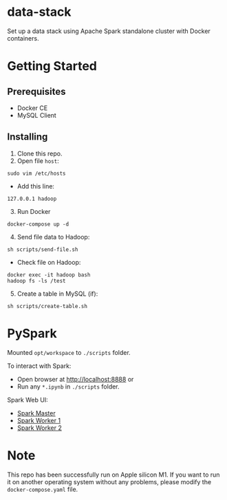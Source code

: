 # data-stack
Set up a data stack using Apache Spark standalone cluster with Docker containers.

# Getting Started

## Prerequisites

- Docker CE
- MySQL Client

## Installing

1. Clone this repo.
2. Open file `host`:

```
sudo vim /etc/hosts
```

- Add this line:

```
127.0.0.1 hadoop
```

3. Run Docker
```
docker-compose up -d
```

4. Send file data to Hadoop:
```
sh scripts/send-file.sh
```
- Check file on Hadoop: 
```
docker exec -it hadoop bash
hadoop fs -ls /test
```

5. Create a table in MySQL (if):
```
sh scripts/create-table.sh
```

# PySpark
Mounted `opt/workspace` to `./scripts` folder.

To interact with Spark:
- Open browser at [http://localhost:8888](http://localhost:8888) or
- Run any `*.ipynb` in `./scripts` folder.

Spark Web UI:
- [Spark Master](http://localhost:8080)
- [Spark Worker 1](http://localhost:8081)
- [Spark Worker 2](http://localhost:8082)

# Note
This repo has been successfully run on Apple silicon M1. If you want to run it on another operating system without any problems, please modify the `docker-compose.yaml` file.
<!-- 
pyspark --driver-class-path mysql-connector-java-8.0.24.jar --jars mysql-connector-java-8.0.24.jar

docker exec -it hadoop bash
hadoop fs -ls /test -->
